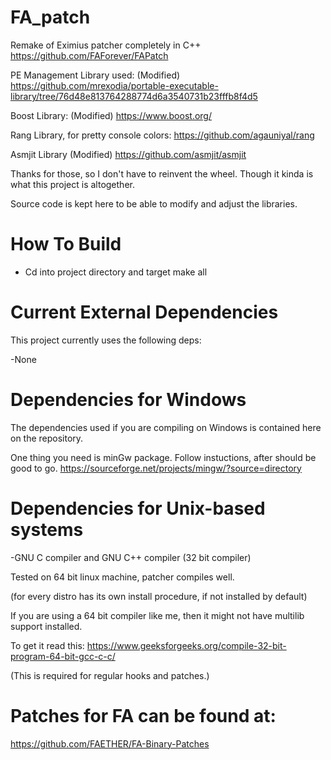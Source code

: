 # FA_patch

Remake of Eximius patcher completely in C++ 
https://github.com/FAForever/FAPatch

PE Management Library used: (Modified)
https://github.com/mrexodia/portable-executable-library/tree/76d48e813764288774d6a3540731b23fffb8f4d5

Boost Library: (Modified)
https://www.boost.org/

Rang Library, for pretty console colors:
https://github.com/agauniyal/rang

Asmjit Library (Modified)
https://github.com/asmjit/asmjit

Thanks for those, so I don't have to reinvent the wheel. Though it kinda is what this project is altogether. 

Source code is kept here to be able to modify and adjust the libraries. 

# How To Build

- Cd into project directory and target make all

# Current External Dependencies

This project currently uses the following deps:

-None

# Dependencies for Windows

The dependencies used if you are compiling on Windows
is contained here on the repository.

One thing you need is minGw package. 
Follow instuctions, after should be good to go.
https://sourceforge.net/projects/mingw/?source=directory

# Dependencies for Unix-based systems

-GNU C compiler and GNU C++ compiler (32 bit compiler)

Tested on 64 bit linux machine, patcher compiles well.

(for every distro has its own install procedure, if not installed by default) 

If you are using a 64 bit compiler like me, then it might not have multilib support installed.

To get it read this: https://www.geeksforgeeks.org/compile-32-bit-program-64-bit-gcc-c-c/

(This is required for regular hooks and patches.) 

# Patches for FA can be found at: 

https://github.com/FAETHER/FA-Binary-Patches

